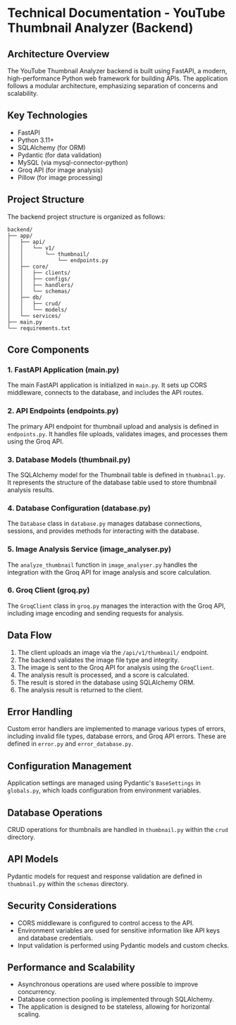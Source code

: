 # Technical Documentation - YouTube Thumbnail Analyzer (Backend)

## Architecture Overview

The YouTube Thumbnail Analyzer backend is built using FastAPI, a modern, high-performance Python web framework for building APIs. The application follows a modular architecture, emphasizing separation of concerns and scalability.

## Key Technologies

- FastAPI
- Python 3.11+
- SQLAlchemy (for ORM)
- Pydantic (for data validation)
- MySQL (via mysql-connector-python)
- Groq API (for image analysis)
- Pillow (for image processing)

## Project Structure

The backend project structure is organized as follows:

```
backend/
├── app/
│   ├── api/
│   │   └── v1/
│   │       └── thumbnail/
│   │           └── endpoints.py
│   ├── core/
│   │   ├── clients/
│   │   ├── configs/
│   │   ├── handlers/
│   │   └── schemas/
│   ├── db/
│   │   ├── crud/
│   │   └── models/
│   └── services/
├── main.py
└── requirements.txt
```

## Core Components

### 1. FastAPI Application (main.py)

The main FastAPI application is initialized in `main.py`. It sets up CORS middleware, connects to the database, and includes the API routes.

### 2. API Endpoints (endpoints.py)

The primary API endpoint for thumbnail upload and analysis is defined in `endpoints.py`. It handles file uploads, validates images, and processes them using the Groq API.

### 3. Database Models (thumbnail.py)

The SQLAlchemy model for the Thumbnail table is defined in `thumbnail.py`. It represents the structure of the database table used to store thumbnail analysis results.

### 4. Database Configuration (database.py)

The `Database` class in `database.py` manages database connections, sessions, and provides methods for interacting with the database.

### 5. Image Analysis Service (image_analyser.py)

The `analyze_thumbnail` function in `image_analyser.py` handles the integration with the Groq API for image analysis and score calculation.

### 6. Groq Client (groq.py)

The `GroqClient` class in `groq.py` manages the interaction with the Groq API, including image encoding and sending requests for analysis.

## Data Flow

1. The client uploads an image via the `/api/v1/thumbnail/` endpoint.
2. The backend validates the image file type and integrity.
3. The image is sent to the Groq API for analysis using the `GroqClient`.
4. The analysis result is processed, and a score is calculated.
5. The result is stored in the database using SQLAlchemy ORM.
6. The analysis result is returned to the client.

## Error Handling

Custom error handlers are implemented to manage various types of errors, including invalid file types, database errors, and Groq API errors. These are defined in `error.py` and `error_database.py`.

## Configuration Management

Application settings are managed using Pydantic's `BaseSettings` in `globals.py`, which loads configuration from environment variables.

## Database Operations

CRUD operations for thumbnails are handled in `thumbnail.py` within the `crud` directory.

## API Models

Pydantic models for request and response validation are defined in `thumbnail.py` within the `schemas` directory.

## Security Considerations

- CORS middleware is configured to control access to the API.
- Environment variables are used for sensitive information like API keys and database credentials.
- Input validation is performed using Pydantic models and custom checks.

## Performance and Scalability

- Asynchronous operations are used where possible to improve concurrency.
- Database connection pooling is implemented through SQLAlchemy.
- The application is designed to be stateless, allowing for horizontal scaling.